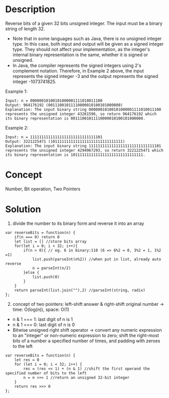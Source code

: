 # Description
Reverse bits of a given 32 bits unsigned integer. The input must be a binary string of length 32.
- Note that in some languages such as Java, there is no unsigned integer type. In this case, both input and output will be given as a signed integer type. They should not affect your implementation, as the integer's internal binary representation is the same, whether it is signed or unsigned.
- In Java, the compiler represents the signed integers using 2's complement notation. Therefore, in Example 2 above, the input represents the signed integer -3 and the output represents the signed integer -1073741825.

Example 1:
```
Input: n = 00000010100101000001111010011100
Output: 964176192 (00111001011110000010100101000000)
Explanation: The input binary string 00000010100101000001111010011100 represents the unsigned integer 43261596, so return 964176192 which its binary representation is 00111001011110000010100101000000.
```
Example 2:
```
Input: n = 11111111111111111111111111111101
Output: 3221225471 (10111111111111111111111111111111)
Explanation: The input binary string 11111111111111111111111111111101 represents the unsigned integer 4294967293, so return 3221225471 which its binary representation is 10111111111111111111111111111111.
```
# Concept
Number, Bit operation, Two Pointers
# Solution
1. divide the number to its binary form and reverse it into an array 
```
var reverseBits = function(n) {
    if(n === 0) return 0
    let list = [] //store bits array
    for(let i = 0; i < 32; i++){
        if(n > 0){ // eg. 6 in binary:110 (6 => 6%2 = 0, 3%2 = 1, 1%2 =1) 
            list.push(parseInt(n%2)) //when put in list, already auto reverse
            n = parseInt(n/2)
        }else {
            list.push(0)
        }
    }
    return parseInt(list.join(""),2) //parseInt(string, radix)
};
```
2. concept of two pointers: left-shift answer & right-shift original number -> time: O(log(n)), space: O(1)
- n & 1 === 1: last digit of n is 1
- n & 1 === 0: last digit of n is 0
- Bitwise unsigned right shift operator -> convert any numeric expression to an "integer" or non-numeric expression to zero; shift the right-most bits of a number a specified number of times, and padding with zeroes to the left
```
var reverseBits = function(n) {
    let res = 0
    for (let i = 0; i < 32; i++) {
        res = (res << 1) + (n & 1) //shift the first operand the specified number of bits to the left
        n = n >>> 1 //return an unsigned 32-bit integer
    }
    return res >>> 0
};
```
